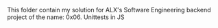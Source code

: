 This folder contain my solution for ALX's Software Engineering backend project of the name: 0x06. Unittests in JS
